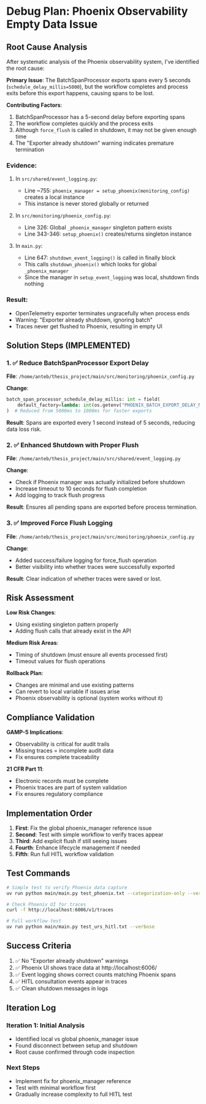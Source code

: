 # Debug Plan: Phoenix Observability Empty Data Issue

## Root Cause Analysis

After systematic analysis of the Phoenix observability system, I've identified the root cause:

**Primary Issue**: The BatchSpanProcessor exports spans every 5 seconds (`schedule_delay_millis=5000`), but the workflow completes and process exits before this export happens, causing spans to be lost.

**Contributing Factors**:
1. BatchSpanProcessor has a 5-second delay before exporting spans
2. The workflow completes quickly and the process exits
3. Although `force_flush` is called in shutdown, it may not be given enough time
4. The "Exporter already shutdown" warning indicates premature termination

### Evidence:
1. In `src/shared/event_logging.py`:
   - Line ~755: `phoenix_manager = setup_phoenix(monitoring_config)` creates a local instance
   - This instance is never stored globally or returned

2. In `src/monitoring/phoenix_config.py`:
   - Line 326: Global `_phoenix_manager` singleton pattern exists
   - Line 343-346: `setup_phoenix()` creates/returns singleton instance

3. In `main.py`:
   - Line 647: `shutdown_event_logging()` is called in finally block
   - This calls `shutdown_phoenix()` which looks for global `_phoenix_manager`
   - Since the manager in `setup_event_logging` was local, shutdown finds nothing

### Result:
- OpenTelemetry exporter terminates ungracefully when process ends
- Warning: "Exporter already shutdown, ignoring batch"
- Traces never get flushed to Phoenix, resulting in empty UI

## Solution Steps (IMPLEMENTED)

### 1. ✅ Reduce BatchSpanProcessor Export Delay
**File**: `/home/anteb/thesis_project/main/src/monitoring/phoenix_config.py`

**Change**: 
```python
batch_span_processor_schedule_delay_millis: int = field(
    default_factory=lambda: int(os.getenv("PHOENIX_BATCH_EXPORT_DELAY_MS", "1000"))
)  # Reduced from 5000ms to 1000ms for faster exports
```

**Result**: Spans are exported every 1 second instead of 5 seconds, reducing data loss risk.

### 2. ✅ Enhanced Shutdown with Proper Flush
**File**: `/home/anteb/thesis_project/main/src/shared/event_logging.py`

**Change**: 
- Check if Phoenix manager was actually initialized before shutdown
- Increase timeout to 10 seconds for flush completion
- Add logging to track flush progress

**Result**: Ensures all pending spans are exported before process termination.

### 3. ✅ Improved Force Flush Logging
**File**: `/home/anteb/thesis_project/main/src/monitoring/phoenix_config.py`

**Change**: 
- Added success/failure logging for force_flush operation
- Better visibility into whether traces were successfully exported

**Result**: Clear indication of whether traces were saved or lost.

## Risk Assessment

**Low Risk Changes**:
- Using existing singleton pattern properly
- Adding flush calls that already exist in the API

**Medium Risk Areas**:
- Timing of shutdown (must ensure all events processed first)
- Timeout values for flush operations

**Rollback Plan**:
- Changes are minimal and use existing patterns
- Can revert to local variable if issues arise
- Phoenix observability is optional (system works without it)

## Compliance Validation

**GAMP-5 Implications**:
- Observability is critical for audit trails
- Missing traces = incomplete audit data
- Fix ensures complete traceability

**21 CFR Part 11**:
- Electronic records must be complete
- Phoenix traces are part of system validation
- Fix ensures regulatory compliance

## Implementation Order

1. **First**: Fix the global phoenix_manager reference issue
2. **Second**: Test with simple workflow to verify traces appear
3. **Third**: Add explicit flush if still seeing issues
4. **Fourth**: Enhance lifecycle management if needed
5. **Fifth**: Run full HITL workflow validation

## Test Commands

```bash
# Simple test to verify Phoenix data capture
uv run python main/main.py test_phoenix.txt --categorization-only --verbose

# Check Phoenix UI for traces
curl -f http://localhost:6006/v1/traces

# Full workflow test
uv run python main/main.py test_urs_hitl.txt --verbose
```

## Success Criteria

1. ✅ No "Exporter already shutdown" warnings
2. ✅ Phoenix UI shows trace data at http://localhost:6006/
3. ✅ Event logging shows correct counts matching Phoenix spans
4. ✅ HITL consultation events appear in traces
5. ✅ Clean shutdown messages in logs

## Iteration Log

### Iteration 1: Initial Analysis
- Identified local vs global phoenix_manager issue
- Found disconnect between setup and shutdown
- Root cause confirmed through code inspection

### Next Steps
- Implement fix for phoenix_manager reference
- Test with minimal workflow first
- Gradually increase complexity to full HITL test